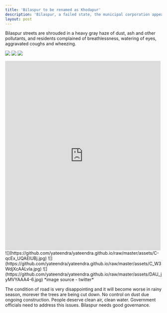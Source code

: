 ```yaml
---
title: 'Bilaspur to be renamed as Khodapur'
description: 'Bilaspur, a failed state, the municipal corporation appears to be jinxed'
layout: post
---
```


Bilaspur streets are shrouded in a heavy gray haze of dust, ash and other pollutants, and residents complained of breathlessness, watering of eyes, aggravated coughs and wheezing.

![](https://pbs.twimg.com/media/DAfhlGfXYAAI4iH?format=jpg)
![](https://github.com/yateendra/yateendra.github.io/raw/master/assets/DAU_laaV0AAuDJP.jpg)
![](https://github.com/yateendra/yateendra.github.io/raw/master/assets/C-qbPkuUIAA-2mb.jpg)
<iframe src="https://www.facebook.com/plugins/post.php?href=https%3A%2F%2Fwww.facebook.com%2Fkhodanagar.bilaspur%2Fposts%2F104244933491995&width=500" width="500" height="608" style="border:none;overflow:hidden" scrolling="no" frameborder="0" allowTransparency="true"></iframe>
![](https://github.com/yateendra/yateendra.github.io/raw/master/assets/C-qcEx_UQAEIUBj.jpg)
![](https://github.com/yateendra/yateendra.github.io/raw/master/assets/C_W3WdjXcAALvla.jpg)
![](https://github.com/yateendra/yateendra.github.io/raw/master/assets/DAU_jyMVYAAA4-6.jpg)
*image source - twitter*


The condition of road is very disappointing and it will become worse in rainy season, morever the trees are being cut down. No control on dust due ongoing construction. People deserve clean air, clean water. Government officials need to address this issues. Bilaspur needs good governance. 
